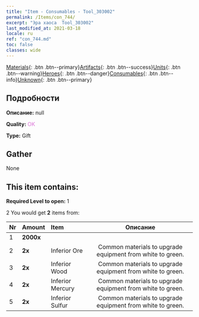 ```yaml
---
title: "Item - Consumables - Tool_303002"
permalink: /Items/con_744/
excerpt: "Эра хаоса  Tool_303002"
last_modified_at: 2021-03-18
locale: ru
ref: "con_744.md"
toc: false
classes: wide
---
```

 [Materials](/ru/Items/){: .btn .btn--primary}[Artifacts](/ru/Items/Artifacts/){: .btn .btn--success}[Units](/ru/Items/Units/){: .btn .btn--warning}[Heroes](/ru/Items/Heroes/){: .btn .btn--danger}[Consumables](/ru/Items/Consumables/){: .btn .btn--info}[Unknown](/ru/Items/Unknown/){: .btn .btn--primary}

## Подробности
 **Описание:** null

 **Quality:** <span style="color: #DA70D6">OK</span>

 **Type:** Gift

## Gather

  None

## This item contains:

 **Required Level to open:** 1

 2 You would get **2** items  from:

  | Nr | Amount |     Item    | Описание |
  |:---|:-------|:------------|:-----------:|
  | 1 |  **2000x** | <i class="fas fa-coins"/> |  | 
  | 2 |  **2x** | Inferior Ore | Common materials to upgrade equipment from white to green.  | 
  | 3 |  **2x** | Inferior Wood | Common materials to upgrade equipment from white to green.  | 
  | 4 |  **2x** | Inferior Mercury | Common materials to upgrade equipment from white to green.  | 
  | 5 |  **2x** | Inferior Sulfur | Common materials to upgrade equipment from white to green.  | 
